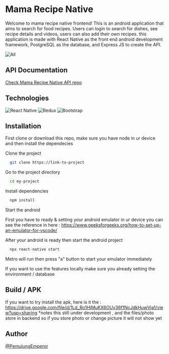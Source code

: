 # Mama Recipe Native
Welcome to mama recipe native frontend! This is an android application that aims to search for food recipes. Users can login to search for dishes, see recipe details and videos, users can also add their own recipes. this application is made with React Native as the front end android development framework, PostgreSQL as the database, and Express JS to create the API.

![All](https://github.com/PemulungEmperor/mama_recipe_native/assets/76174871/7ac61372-7c2d-4f2f-af6e-07c56df07b20)


## API Documentation
  
[Check Mama Recipe Native API repo](https://github.com/PemulungEmperor/mama_recipe_native_express)

## Technologies
![React Native](https://img.shields.io/badge/react_native-%2320232a.svg?style=for-the-badge&logo=react&logoColor=%2361DAFB)
![Redux](https://img.shields.io/badge/redux-%23593d88.svg?style=for-the-badge&logo=redux&logoColor=white)
![Bootstrap](https://img.shields.io/badge/bootstrap-%238511FA.svg?style=for-the-badge&logo=bootstrap&logoColor=white)

## Installation

First clone or download this repo, make sure you have node in ur device and then install the dependecies

Clone the project

```bash
  git clone https://link-to-project
```

Go to the project directory

```bash
  cd my-project
```

Install dependencies

```bash
  npm install
```

Start the android

First you have to ready & setting your android emulator in ur device you can see the reference in here :
https://www.geeksforgeeks.org/how-to-set-up-an-emulator-for-vscode/

After your android is ready then start the android project

```bash
  npx react-native start
```

Metro will run then press "a" button to start your emulator immediately

If you want to use the features locally make sure you already setting the environment / database
    
## Build / APK
If you want to try install the apk, here is it the : https://drive.google.com/file/d/1Ld_Ro1HjMuKX6OUy36f1NcJdkHuwVja1/view?usp=sharing
*notes this still under development , and the files/photo store in backend so if you store photo or change picture it will not show yet
## Author

[@PemulungEmperor](https://github.com/PemulungEmperor) 
